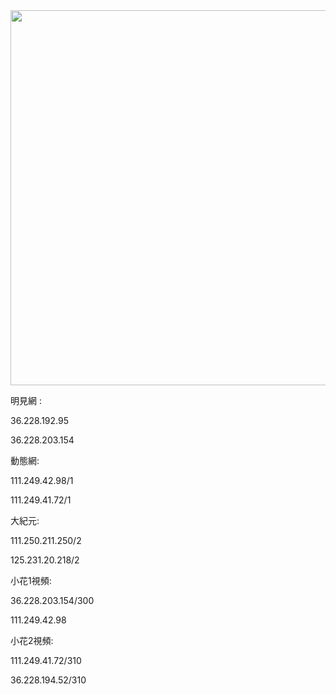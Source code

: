 <div align="center"><img src="/img-2/swspip.jpg" width=600></div><p>

明見網 :<P><P>
36.228.192.95<P><P>
36.228.203.154<P><P>
動態網:<P><P>
111.249.42.98/1<P><P>
111.249.41.72/1<P><P>
大紀元:<P><P>
111.250.211.250/2<P><P>
125.231.20.218/2<P><P>
小花1視頻:<P><P>
36.228.203.154/300<P><P>
111.249.42.98<P><P>
小花2視頻:<P><P>
111.249.41.72/310<P><P>
36.228.194.52/310<P><P>


